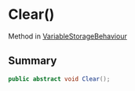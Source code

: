 # Clear()

Method in [VariableStorageBehaviour](./)

## Summary

```csharp
public abstract void Clear();
```
